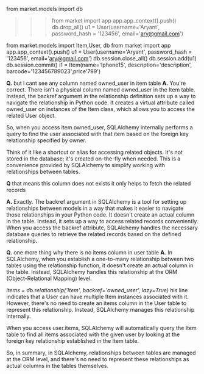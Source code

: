 from market.models import db
>>> from market import app
>>> app.app_context().push()
>>> db.drop_all()
> u1 = User(username='Aryant', password_hash = '123456', email='ary@gmail.com')
> 
from market.models import Item,User, db
from market import app
app.app_context().push()
u1 = User(username='Aryant', password_hash = '123456', email='ary@gmail.com')
db.session.close_all()
db.session.add(u1)
db.session.commit()
i1 = Item(name='Iphone15', description='description', barcode='123456789023',price'799')

**Q.** but i cant see any column named owned_user in item table
**A.** You're correct. There isn't a physical column named owned_user in the Item table. Instead, the backref argument
in the relationship definition sets up a way to navigate the relationship in Python code. It creates a virtual 
attribute called owned_user on instances of the Item class, which allows you to access the related User object.

So, when you access item.owned_user, SQLAlchemy internally performs a query to find the user associated with that item 
based on the foreign key relationship specified by owner.

Think of it like a shortcut or alias for accessing related objects. It's not stored in the database; it's created 
on-the-fly when needed. This is a convenience provided by SQLAlchemy to simplify working with relationships between
tables.

**Q** that means this column does not exists it only helps to fetch the related records 

**A.** Exactly. The backref argument in SQLAlchemy is a tool for setting up relationships between models in a way 
that makes it easier to navigate those relationships in your Python code. It doesn't create an actual column 
in the table. Instead, it sets up a way to access related records conveniently. When you access the backref 
attribute, SQLAlchemy handles the necessary database queries to retrieve the related records based on the 
defined relationship.

**Q.** one more thing why there is no items column in user table
**A.** In SQLAlchemy, when you establish a one-to-many relationship between two tables using the relationship function,
it doesn't create an actual column in the table. Instead, SQLAlchemy handles this relationship at the ORM
(Object-Relational Mapping) level.

_items = db.relationship('Item', backref='owned_user', lazy=True)_
his line indicates that a User can have multiple Item instances associated with it. However, there's no need to create
an items column in the User table to represent this relationship. Instead, SQLAlchemy manages this relationship
internally.

When you access user.items, SQLAlchemy will automatically query the Item table to find all items associated with the 
given user by looking at the foreign key relationship established in the Item table.

So, in summary, in SQLAlchemy, relationships between tables are managed at the ORM level, and there's no need to 
represent these relationships as actual columns in the tables themselves.
